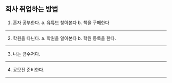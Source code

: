 ## 회사 취업하는 방법

1. 혼자 공부한다.
   a. 유튜브 찾아본다
   b. 책을 구매한다

---

2. 학원을 다닌다.
   a. 학원을 알아본다
   b. 학원 등록을 한다.

---

3. 나는 금수저다.

---

4. 공모전 준비한다.

---
